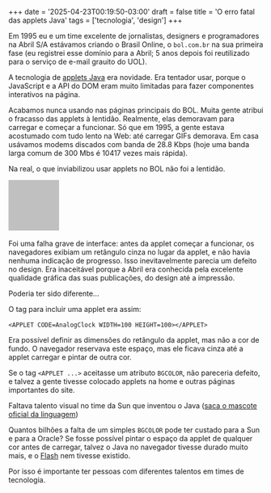 +++
date = '2025-04-23T00:19:50-03:00'
draft = false
title = 'O erro fatal das applets Java'
tags = ['tecnologia', 'design']
+++

Em 1995 eu e um time excelente de jornalistas, designers e programadores na Abril S/A estávamos criando o
Brasil Online, o `bol.com.br` na sua primeira fase
(eu registrei esse domínio para a Abril;
5 anos depois foi reutilizado para o serviço de e-mail grauito do UOL).

A tecnologia de [applets Java](https://pt.wikipedia.org/wiki/Applet_Java)
era novidade.
Era tentador usar, porque o JavaScript e a API do DOM eram
muito limitadas para fazer componentes interativos na página.

Acabamos nunca usando nas páginas principais do BOL.
Muita gente atribui o fracasso das applets à lentidão.
Realmente, elas demoravam para carregar e começar a funcionar.
Só que em 1995, a gente estava acostumado com tudo lento na Web:
até carregar GIFs demorava.
Em casa usávamos modems discados com banda de 28.8 Kbps
(hoje uma banda larga comum de 300 Mbs é 10417 vezes mais rápida).

Na real, o que inviabilizou usar applets no BOL não foi a lentidão.

![Quadrado cinza de 100x100 pixels, imitando uma applet que ainda não carregou](cinza.gif)

Foi uma falha grave de interface:
antes da applet começar a funcionar,
os navegadores exibiam um retângulo cinza no lugar da applet,
e não havia nenhuma indicação de progresso.
Isso inevitavelmente parecia um defeito no design.
Era inaceitável porque a Abril era conhecida pela
excelente qualidade gráfica das suas publicações,
do design até a impressão.

Poderia ter sido diferente...

O tag para incluir uma applet era assim:

```
<APPLET CODE=AnalogClock WIDTH=100 HEIGHT=100></APPLET>
```

Era possível definir as dimensões do retângulo da applet,
mas não a cor de fundo. O navegador reservava este espaço,
mas ele ficava cinza até a applet carregar e pintar de outra cor.

Se o tag `<APPLET ...>` aceitasse um atributo `BGCOLOR`,
não pareceria defeito, e talvez a gente tivesse colocado
applets na home e outras páginas importantes do site.

Faltava talento visual no time da Sun que inventou o Java
([saca o mascote oficial da linguagem](https://wiki.openjdk.org/display/duke/Gallery))

Quantos bilhões a falta de um simples `BGCOLOR` pode ter custado para a Sun e para a Oracle?
Se fosse possível pintar o espaço da applet de qualquer cor antes de carregar,
talvez o Java no navegador tivesse durado muito mais,
e o [Flash](https://pt.wikipedia.org/wiki/Adobe_Flash) nem tivesse existido.

Por isso é importante ter pessoas com diferentes talentos em times de tecnologia.
